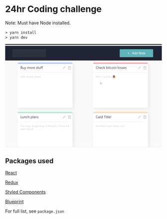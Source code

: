 # 24hr Coding challenge

Note: Must have Node installed. 
```
> yarn install
> yarn dev
```


![Example gif](./example.gif)

## Packages used
[React](https://reactjs.org/)

[Redux](https://redux.js.org/)

[Styled Components](https://www.styled-components.com/)

[Blueprint](http://blueprintjs.com/)

For full list, see ```package.json```
